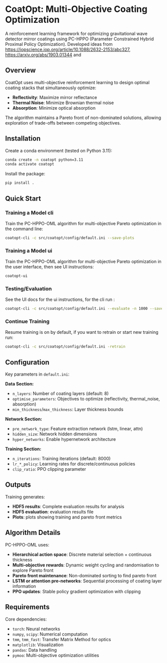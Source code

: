 # CoatOpt: Multi-Objective Coating Optimization

A reinforcement learning framework for optimizing gravitational wave detector mirror coatings using PC-HPPO (Parameter Constrained Hybrid Proximal Policy Optimization).
Developed ideas from https://iopscience.iop.org/article/10.1088/2632-2153/abc327, https://arxiv.org/abs/1903.01344 and
## Overview

CoatOpt uses multi-objective reinforcement learning to design optimal coating stacks that simultaneously optimize:
- **Reflectivity**: Maximize mirror reflectance
- **Thermal Noise**: Minimize Brownian thermal noise
- **Absorption**: Minimize optical absorption

The algorithm maintains a Pareto front of non-dominated solutions, allowing exploration of trade-offs between competing objectives.

## Installation

Create a conda environment (tested on Python 3.11):

```bash
conda create -n coatopt python=3.11
conda activate coatopt
```

Install the package:

```bash
pip install .
```

## Quick Start

### Training a Model cli

Train the PC-HPPO-OML algorithm for multi-objective Pareto optimization in the command line:

```bash
coatopt-cli -c src/coatopt/config/default.ini --save-plots
```

### Training a Model ui

Train the PC-HPPO-OML algorithm for multi-objective Pareto optimization in the user interface, then see UI instructions:

```bash
coatopt-ui
```

### Testing/Evaluation

See the UI docs for the ui instructions, for the cli run :

```bash
coatopt-cli -c src/coatopt/config/default.ini --evaluate -n 1000 --save-plots
```

### Continue Training

Resume training is on by default, if you want to retrain or start new training run:

```bash
coatopt-cli -c src/coatopt/config/default.ini -retrain
```

## Configuration

Key parameters in `default.ini`:

**Data Section:**
- `n_layers`: Number of coating layers (default: 8)
- `optimise_parameters`: Objectives to optimize (reflectivity, thermal_noise, absorption)
- `min_thickness`/`max_thickness`: Layer thickness bounds

**Network Section:**
- `pre_network_type`: Feature extraction network (lstm, linear, attn)
- `hidden_size`: Network hidden dimensions
- `hyper_networks`: Enable hypernetwork architecture

**Training Section:**
- `n_iterations`: Training iterations (default: 8000)
- `lr_*_policy`: Learning rates for discrete/continuous policies
- `clip_ratio`: PPO clipping parameter

## Outputs

Training generates:
- **HDF5 results**: Complete evaluation results for analysis
- **HDF5 evaluation**: evaluation results file
- **Plots**: plots showing training and pareto front metrics

## Algorithm Details

PC-HPPO-OML uses:
- **Hierarchical action space**: Discrete material selection + continuous thickness
- **Multi-objective rewards**: Dynamic weight cycling and randomisation to explore Pareto front
- **Pareto front maintenance**: Non-dominated sorting to find pareto front
- **LSTM or attention pre-networks**: Sequential processing of coating layer information
- **PPO updates**: Stable policy gradient optimization with clipping

## Requirements

Core dependencies:
- `torch`: Neural networks
- `numpy`, `scipy`: Numerical computation
- `tmm`, `tmm_fast`: Transfer Matrix Method for optics
- `matplotlib`: Visualization
- `pandas`: Data handling
- `pymoo`: Multi-objective optimization utilities
